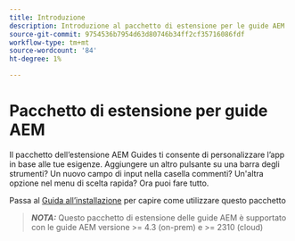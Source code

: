 ```yaml
---
title: Introduzione
description: Introduzione al pacchetto di estensione per le guide AEM
source-git-commit: 9754536b7954d63d80746b34ff2cf35716086fdf
workflow-type: tm+mt
source-wordcount: '84'
ht-degree: 1%

---
```


# Pacchetto di estensione per guide AEM

Il pacchetto dell’estensione AEM Guides ti consente di personalizzare l’app in base alle tue esigenze. Aggiungere un altro pulsante su una barra degli strumenti? Un nuovo campo di input nella casella commenti? Un&#39;altra opzione nel menu di scelta rapida? Ora puoi fare tutto.

Passa al [Guida all’installazione](./integrating-customisations.md) per capire come utilizzare questo pacchetto

> **_NOTA:_** Questo pacchetto di estensione delle guide AEM è supportato con le guide AEM versione >= 4.3 (on-prem) e >= 2310 (cloud)
